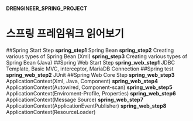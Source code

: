 **DRENGINEER_SPRING_PROJECT**
# 스프링 프레임워크 읽어보기

##Spring Start Step
**spring_step1** Spring Bean
**spring_step2** Creating various types of Spring Bean (Xml)
**spring_step3** Creating various types of Spring Bean (Java)
##Spring Web Start Step
**spring_web_step1** JDBC Template, Basic MVC, interceptor, MariaDB Connection
##Spring test
**spring_web_step2** JUnit
##Spring Web Core Step
**spring_web_step3** ApplicationContext(Xml, Java, Component)
**spring_web_step4** ApplicationContext(Autowired, Component-scan)
**spring_web_step5** ApplicationContext(Enviroment-Profile, Properties)
**spring_web_step6** ApplicationContext(Message Source)
**spring_web_step7** ApplicationContext(ApplicationEventPublisher)
**spring_web_step8** ApplicationContext(ResourceLoader)
